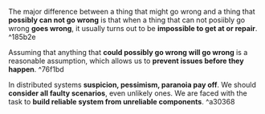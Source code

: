 The major difference between a thing that might go wrong and a thing that **possibly can not go wrong** is that when a thing that can not posiibly go wrong **goes wrong**, it usually turns out to be **impossible to get at or repair**. ^185b2e

Assuming that anything that **could possibly go wrong will go wrong** is a reasonable assumption, which allows us to **prevent issues before they happen**. ^76f1bd

In distributed systems **suspicion, pessimism, paranoia pay off**. We should **consider all faulty scenarios**, even unlikely ones. We are faced with the task to **build reliable system from unreliable components**. ^a30368